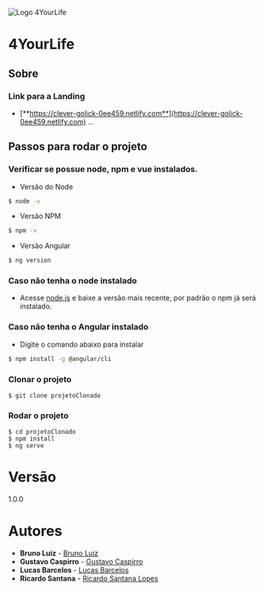 ![Logo 4YourLife](https://raw.githubusercontent.com/GustavoCaspirro/4yl-assets/master/png/4.png)
# 4YourLife

## Sobre
### Link para a Landing
* [**https://clever-golick-0ee459.netlify.com**](https://clever-golick-0ee459.netlify.com)
...

## Passos para rodar o projeto

### Verificar se possue node, npm e vue instalados.

- Versão do Node
```sh
$ node -v
```

- Versão NPM
```sh
$ npm -v
```

- Versão Angular
```sh
$ ng version
```

### Caso não tenha o node instalado
- Acesse [node.js](https://nodejs.org/en/) e baixe a versão mais recente, por padrão o npm já será instalado.

### Caso não tenha o Angular instalado
- Digite o comando abaixo para instalar
```sh
$ npm install -g @angular/cli
```

### Clonar o projeto
```
$ git clone projetoClonado
```

### Rodar o projeto
```
$ cd projetoClonado
$ npm install
$ ng serve
```

# Versão
1.0.0

# Autores 

* **Bruno Luiz** - [Bruno Luiz]()
* **Gustavo Caspirro** - [Gustavo Caspirro](https://github.com/GustavoCaspirro)
* **Lucas Barcelos** - [Lucas Barcelos]()
* **Ricardo Santana** - [Ricardo Santana Lopes](https://github.com/RicardoSLopes)
